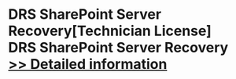 # DRS SharePoint Server Recovery[Technician License]<br />DRS SharePoint Server Recovery<br />[>> Detailed information](https://secure.shareit.com/shareit/product.html?productid=301010297&affiliateid=200057808)